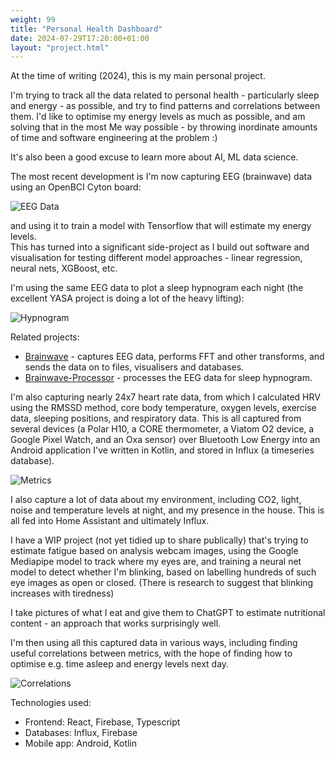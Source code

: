 ```yaml
---
weight: 99
title: "Personal Health Dashboard"
date: 2024-07-29T17:20:00+01:00
layout: "project.html"
---
```

At the time of writing (2024), this is my main personal project.

I'm trying to track all the data related to personal health - particularly sleep and energy - as possible, and try to find patterns and correlations between them.
I'd like to optimise my energy levels as much as possible, and am solving that in the most Me way possible - by throwing inordinate amounts of time and software engineering at the problem :)

It's also been a good excuse to learn more about AI, ML data science.

The most recent development is I'm now capturing EEG (brainwave) data using an OpenBCI Cyton board:

![EEG Data](/Words/images/xl/eeg1.png)

and using it to train a model with Tensorflow that will estimate my energy levels.  
This has turned into a significant side-project as I build out software and visualisation for testing different model approaches - linear regression, neural nets, XGBoost, etc.

I'm using the same EEG data to plot a sleep hypnogram each night (the excellent YASA project is doing a lot of the heavy lifting):

![Hypnogram](/Words/images/xl/yasa.png)

Related projects:
* [Brainwave](https://github.com/programmatix/Brainwave-Python) - captures EEG data, performs FFT and other transforms, and sends the data on to files, visualisers and databases.
* [Brainwave-Processor](https://github.com/programmatix/Brainwave-Python) - processes the EEG data for sleep hypnogram.

I'm also capturing nearly 24x7 heart rate data, from which I calculated HRV using the RMSSD method, core body temperature, oxygen levels, exercise data, sleeping positions, and respiratory data.
This is all captured from several devices (a Polar H10, a CORE thermometer, a Viatom O2 device, a Google Pixel Watch, and an Oxa sensor) over Bluetooth Low Energy into an Android application I've written in Kotlin, and stored in Influx (a timeseries database).

![Metrics](/Words/images/xl/metrics.png)

I also capture a lot of data about my environment, including CO2, light, noise and temperature levels at night, and my presence in the house.  This is all fed into Home Assistant and ultimately Influx.

I have a WIP project (not yet tidied up to share publically) that's trying to estimate fatigue based on analysis webcam images, using the Google Mediapipe model to track where my eyes are, and training a neural net model to detect whether I'm blinking, based on labelling hundreds of such eye images as open or closed.  (There is research to suggest that blinking increases with tiredness)

I take pictures of what I eat and give them to ChatGPT to estimate nutritional content - an approach that works surprisingly well.

I'm then using all this captured data in various ways, including finding useful correlations between metrics, with the hope of finding how to optimise e.g. time asleep and energy levels next day.

![Correlations](/Words/images/xl/correlations.png)

Technologies used:
* Frontend: React, Firebase, Typescript
* Databases: Influx, Firebase
* Mobile app: Android, Kotlin